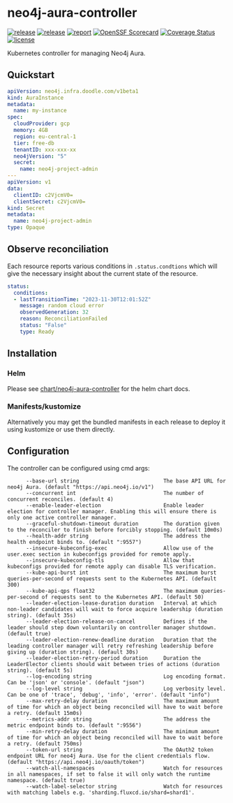 # neo4j-aura-controller

[![release](https://img.shields.io/github/release/DoodleScheduling/neo4j-aura-controller/all.svg)](https://github.com/DoodleScheduling/neo4j-aura-controller/releases)
[![release](https://github.com/DoodleScheduling/neo4j-aura-controller/actions/workflows/release.yaml/badge.svg)](https://github.com/DoodleScheduling/neo4j-aura-controller/actions/workflows/release.yaml)
[![report](https://goreportcard.com/badge/github.com/DoodleScheduling/neo4j-aura-controller)](https://goreportcard.com/report/github.com/DoodleScheduling/neo4j-aura-controller)
[![OpenSSF Scorecard](https://api.securityscorecards.dev/projects/github.com/DoodleScheduling/neo4j-aura-controller/badge)](https://api.securityscorecards.dev/projects/github.com/DoodleScheduling/neo4j-aura-controller)
[![Coverage Status](https://coveralls.io/repos/github/DoodleScheduling/neo4j-aura-controller/badge.svg?branch=master)](https://coveralls.io/github/DoodleScheduling/neo4j-aura-controller?branch=master)
[![license](https://img.shields.io/github/license/DoodleScheduling/neo4j-aura-controller.svg)](https://github.com/DoodleScheduling/neo4j-aura-controller/blob/master/LICENSE)

Kubernetes controller for managing Neo4j Aura.

## Quickstart

```yaml
apiVersion: neo4j.infra.doodle.com/v1beta1
kind: AuraInstance
metadata:
  name: my-instance
spec:
  cloudProvider: gcp
  memory: 4GB
  region: eu-central-1
  tier: free-db
  tenantID: xxx-xxx-xx
  neo4jVersion: "5"
  secret:
    name: neo4j-project-admin
---
apiVersion: v1
data:
  clientID: c2VjcmV0=
  clientSecret: c2VjcmV0=
kind: Secret
metadata:
  name: neo4j-project-admin
type: Opaque
```

## Observe reconciliation

Each resource reports various conditions in `.status.condtions` which will give the necessary insight about the 
current state of the resource.

```yaml
status:
  conditions:
  - lastTransitionTime: "2023-11-30T12:01:52Z"
    message: random cloud error
    observedGeneration: 32
    reason: ReconciliationFailed
    status: "False"
    type: Ready
```

## Installation

### Helm

Please see [chart/neo4j-aura-controller](https://github.com/DoodleScheduling/neo4j-aura-controller/tree/master/chart/neo4j-aura-controller) for the helm chart docs.

### Manifests/kustomize

Alternatively you may get the bundled manifests in each release to deploy it using kustomize or use them directly.

## Configuration
The controller can be configured using cmd args:
```
      --base-url string                           The base API URL for neo4j Aura. (default "https://api.neo4j.io/v1")
      --concurrent int                            The number of concurrent reconciles. (default 4)
      --enable-leader-election                    Enable leader election for controller manager. Enabling this will ensure there is only one active controller manager.
      --graceful-shutdown-timeout duration        The duration given to the reconciler to finish before forcibly stopping. (default 10m0s)
      --health-addr string                        The address the health endpoint binds to. (default ":9557")
      --insecure-kubeconfig-exec                  Allow use of the user.exec section in kubeconfigs provided for remote apply.
      --insecure-kubeconfig-tls                   Allow that kubeconfigs provided for remote apply can disable TLS verification.
      --kube-api-burst int                        The maximum burst queries-per-second of requests sent to the Kubernetes API. (default 300)
      --kube-api-qps float32                      The maximum queries-per-second of requests sent to the Kubernetes API. (default 50)
      --leader-election-lease-duration duration   Interval at which non-leader candidates will wait to force acquire leadership (duration string). (default 35s)
      --leader-election-release-on-cancel         Defines if the leader should step down voluntarily on controller manager shutdown. (default true)
      --leader-election-renew-deadline duration   Duration that the leading controller manager will retry refreshing leadership before giving up (duration string). (default 30s)
      --leader-election-retry-period duration     Duration the LeaderElector clients should wait between tries of actions (duration string). (default 5s)
      --log-encoding string                       Log encoding format. Can be 'json' or 'console'. (default "json")
      --log-level string                          Log verbosity level. Can be one of 'trace', 'debug', 'info', 'error'. (default "info")
      --max-retry-delay duration                  The maximum amount of time for which an object being reconciled will have to wait before a retry. (default 15m0s)
      --metrics-addr string                       The address the metric endpoint binds to. (default ":9556")
      --min-retry-delay duration                  The minimum amount of time for which an object being reconciled will have to wait before a retry. (default 750ms)
      --token-url string                          The OAuth2 token endpoint URL for neo4j Aura. Use for the client credentials flow. (default "https://api.neo4j.io/oauth/token")
      --watch-all-namespaces                      Watch for resources in all namespaces, if set to false it will only watch the runtime namespace. (default true)
      --watch-label-selector string               Watch for resources with matching labels e.g. 'sharding.fluxcd.io/shard=shard1'.
```
